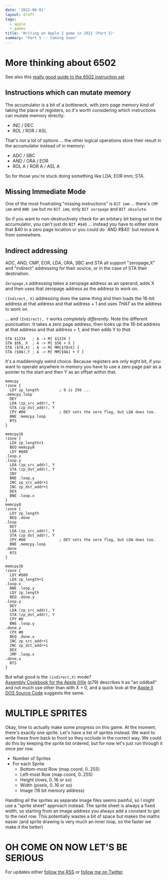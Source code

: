 ```yaml
---
date: '2022-06-01'
layout: draft
tags:
  - apple
  - games
title: 'Writing an Apple 2 game in 2021 (Part 5)'
summary: "Part 5 -- Coming Soon"
---
```


# More thinking about 6502

See also this [really good guide to the 6502 instruction set](https://www.masswerk.at/6502/6502_instruction_set.html)

## Instructions which can mutate memory

The accumulator is a bit of a bottleneck, with zero page memory kind of taking
the place of registers, so it's worth considering which instructions
can mutate memory directly:

* INC / DEC
* ROL / ROR / ASL 

That's not a lot of options ... the other logical operations store
their result in the accumulator instead of in memory:

* ADC / SBC
* AND / ORA / EOR
* ROL A / ROR A / ASL A

So for those you're stuck doing something like LDA; EOR imm; STA.

## Missing Immediate Mode

One of the most frustrating "missing instructions" is `BIT imm` ... there's
`CMP imm` and `AND imm` but no `BIT imm`, only `BIT zeropage` and `BIT absolute`.

So if you want to non-destructively check for an arbitary bit being set in the accumulator, you can't
just do `BIT #$40` ... instead you have to either store that $40 in a zero page 
location or you could do `AND #$40` but restore A from somewhere.

## Indirect addressing

ADC, AND, CMP, EOR, LDA, ORA, SBC and STA all support "zeropage,X" and "indirect"
addressing for their source, or in the case of STA their destination.

`Zeropage,X` addressing takes a zeropage address as an operand, adds X and then uses
that zeropage address as the address to work on.

`(Indirect, X)` addressing does the same thing and then loads the 16-bit address at 
that address and that address + 1 and uses *THAT* as the address to work on.

... and `(Indirect), Y` works *completely differently*.  Note the different punctuation.
It takes a zero page address, then looks up the 16-bit address at that address and that address + 1, and then adds Y to *that*.

```
STA $1234   ; A -> M[ $1234 ]
STA $56, X  ; A -> M[ $56 + X ]
STA ($78,X) ; A -> M[ MM[$78+X] ] 
STA ($9A),Y ; A -> M[ MM[$9A] + Y ] 
```

It's a maddeningly weird choice.  Because registers are only eight bit, if you
want to operate anywhere in memory you have to use a zero page pair as a pointer
to the start and then Y as an offset within that.

```
memcpy
!zone {
  LDY zp_length         ; 0 is 256 ...
.memcpy.loop
  DEY
  LDA (zp_src_addr), Y
  STA (zp_dst_addr), Y
  CPY #00               ; DEY sets the zero flag, but LDA does too.
  BNE .memcpy.loop
  RTS
}
```

```
memcpy16
!zone {
  LDX zp_length+1
  BEQ memcpy8
  LDY #$00
.loop.x
.loop.y
  LDA (zp_src_addr), Y
  STA (zp_dst_addr), Y
  INY
  BNE .loop.y
  INC zp_src_addr+1
  INC zp_dst_addr+1
  DEX
  BNE .loop.x
}
memcpy8
!zone {
  LDY zp_length
  BEQ .done
.loop
  DEY
  LDA (zp_src_addr), Y
  STA (zp_dst_addr), Y
  CPY #00               ; DEY sets the zero flag, but LDA does too.
  BNE .memcpy.loop
.done
  RTS
}
```

```
memcpy16
!zone {
  LDY #$00
  LDX zp_length+1
.loop.x
  BNE .loop.y
  LDY zp_length
  BEQ .done.y
.loop.y
  DEY
  LDA (zp_src_addr), Y
  STA (zp_dst_addr), Y
  CPY #0
  BNE .loop.y
.done.y
  CPX #0
  BEQ .done.x
  INC zp_src_addr+1
  INC zp_dst_addr+1
  DEX
  JMP .loop.x
.done.x
  RTS
}
```

But what good is the `(indirect,X)` mode?  
[Assembly Cookbook for the Apple II/IIe](https://mirrors.apple2.org.za/ftp.apple.asimov.net/documentation/programming/6502assembly/Assembly_Cookbook_for_the_Apple_II_IIe.pdf)
(p79) describes it as "an oddball" and not much use other than with X = 0,
and a quick look at the
[Apple II DOS Source Code](https://computerhistory.org/blog/apple-ii-dos-source-code/)
suggests the same.

# MULTIPLE SPRITES

Okay, time to actually make some progress on this game.
At the moment, there's exactly one sprite.  Let's have a list of sprites instead.
We want to write these from back to front so they occlude in the correct way.
We could do this by keeping the sprite list ordered, but for now let's just run through it once per row.

* Number of Sprites
* For each Sprite
  * Bottom-most Row (map coord, 0..255)
  * Left-most Row (map coord, 0..255)
  * Height (rows, 0..16 or so)
  * Width (pixels, 0..16 or so)
  * Image (16 bit memory address)

Handling all the sprites as separate image files seems painful, so I might use a "sprite sheet"
approach instead. The sprite sheet is always a fixed width, so starting from an image address you
always add a constant to get to the next row.  This potentially wastes a bit of space but makes the
maths easier (and sprite drawing is very much an inner loop, so the faster we make it the better)


# OH COME ON NOW LET'S BE SERIOUS

For updates either [follow the RSS](https://nick.zoic.org/feed.rss) or [follow me on Twitter](https://twitter.com/nickzoic/)


